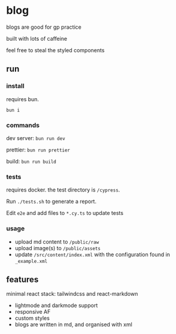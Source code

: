 # blog

blogs are good for gp practice

built with lots of caffeine

feel free to steal the styled components

## run

### install

requires bun.

```
bun i
```

### commands

dev server: `bun run dev`

prettier: `bun run prettier`

build: `bun run build`

### tests

requires docker. the test directory is ``/cypress``. 

Run ``./tests.sh`` to generate a report. 

Edit ``e2e`` and add files to ``*.cy.ts`` to update tests

### usage

- upload md content to `/public/raw`
- upload image(s) to `/public/assets`
- update `/src/content/index.xml` with the configuration found in `_example.xml`

## features

minimal react stack: tailwindcss and react-markdown

- lightmode and darkmode support
- responsive AF
- custom styles
- blogs are written in md, and organised with xml
